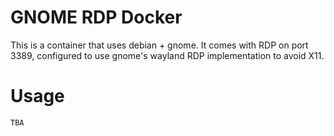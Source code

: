 # GNOME RDP Docker
This is a container that uses debian + gnome. It comes with RDP on port 3389, configured to use gnome's wayland RDP implementation to avoid X11.

# Usage
`TBA`
